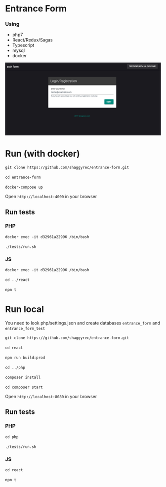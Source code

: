 # Entrance Form

### Using 
 - php7
 - React/Redux/Sagas
 - Typescript
 - mysql
 - docker
 

![form](php/public/img/screenshot.png)

# Run (with docker)

    git clone https://github.com/shaggyrec/entrance-form.git
    
    cd entrance-form
    
    docker-compose up

Open `http://localhost:4000` in your browser

## Run tests

### PHP
    docker exec -it d32961a22996 /bin/bash
    
    ./tests/run.sh
### JS
    docker exec -it d32961a22996 /bin/bash
    
    cd ../react 
    
    npm t
    
# Run local 
You need to look php/settings.json and create databases `entrance_form` and `entrance_form_test`

    git clone https://github.com/shaggyrec/entrance-form.git
    
    cd react
    
    npm run build:prod
    
    cd ../php
    
    composer install
    
    cd composer start
    
Open `http://localhost:8080` in your browser

## Run tests

### PHP
    cd php
    
    ./tests/run.sh
### JS
    cd react
    
    npm t
